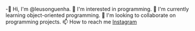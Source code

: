 -👋 Hi, I'm @leusonguenha.
👀 I'm interested in programming.
🌱 I'm currently learning object-oriented programming.
💞️ I'm looking to collaborate on programming projects.
📫 How to reach me [Instagram](https://www.instagram.com/leusojustino/)

<!---
leusonguenha/leusonguenha is a ✨ special ✨ repository because its `README.md` (this file) appears on your GitHub profile.
You can click the Preview link to take a look at your changes.
--->
